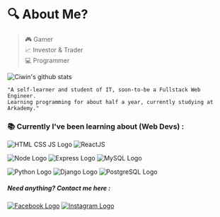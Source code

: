 # 🔍 About Me?
> 🎮 Gamer    
> 📈 Investor & Trader  
> 💻 Programmer  

![Ciwin's github stats](https://github-readme-stats.vercel.app/api/top-langs/?username=ErwinSaputraSulistio)

    "A self-learner and student of IT, soon-to-be a Fullstack Web Engineer.
    Learning programming for about half a year, currently studying at Arkademy."

### 📚 Currently I've been learning about (Web Devs) :  
![HTML CSS JS Logo](https://user-images.githubusercontent.com/77045083/110452347-ad6fe100-80f7-11eb-94ab-c86a935c6e1f.png)
![ReactJS](https://user-images.githubusercontent.com/77045083/118378083-645a7280-b5fb-11eb-84b3-92d0b0e09e57.png)   

![Node Logo](https://user-images.githubusercontent.com/77045083/110448204-8dd6b980-80f3-11eb-89b6-13397ed8a31e.png)
![Express Logo](https://user-images.githubusercontent.com/77045083/111209202-52118780-85fe-11eb-8dc5-9394b3f0a9e3.png)
![MySQL Logo](https://user-images.githubusercontent.com/77045083/111209482-a6b50280-85fe-11eb-8e9d-902966e8e678.png)  

![Python Logo](https://user-images.githubusercontent.com/77045083/110446696-09376b80-80f2-11eb-8c9c-35b5da1d765a.png)
![Django Logo](https://user-images.githubusercontent.com/77045083/110446878-38e67380-80f2-11eb-8608-8fe04508cc8f.png)
![PostgreSQL Logo](https://user-images.githubusercontent.com/77045083/110446881-397f0a00-80f2-11eb-8c98-ebfb3d5753c0.png)  

##### Need anything? Contact me here :
[![Facebook Logo](https://user-images.githubusercontent.com/77045083/110449808-27eb3180-80f5-11eb-81bc-8cc63a84ed90.png)](https://www.facebook.com/ciwin.saputra.7)
[![Instagram Logo](https://user-images.githubusercontent.com/77045083/110449308-a7c4cc00-80f4-11eb-8f1e-45a8832af18c.png)](https://www.instagram.com/alegoplex.es/)
